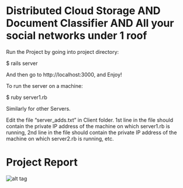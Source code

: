 # Distributed Cloud Storage AND Document Classifier AND All your social networks under 1 roof

Run the Project by going into project directory:

$ rails server

And then go to http://localhost:3000, and Enjoy!

To run the server on a machine:

$ ruby server1.rb

Similarly for other Servers.

Edit the file “server_adds.txt” in Client folder. 1st line in the file should contain the private IP address of the machine on which server1.rb is running, 2nd line in the file should contain the private IP address of the machine on which server2.rb is running, etc.


# Project Report 
![alt tag](Untitled.png)
